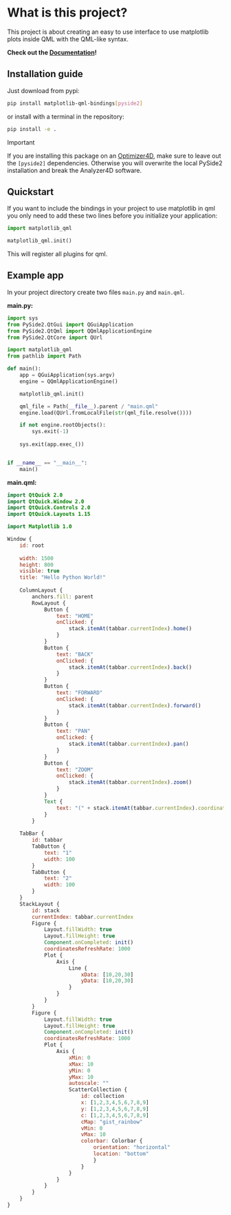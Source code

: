 # What is this project?

This project is about creating an easy to use interface to use matplotlib plots inside QML with the QML-like syntax. 

**Check out the [Documentation](https://qass.github.io/matplotlib-qml/)!**


## Installation guide

Just download from pypi:

```sh
pip install matplotlib-qml-bindings[pyside2]
```

or install with a terminal in the repository:

```sh
pip install -e .
```

> [!IMPORTANT] 
>If you are installing this package on an [Optimizer4D](https://qass.net/optimizer4d), make sure to leave out the `[pyside2]` dependencies. Otherwise you will overwrite the local PySide2 installation and break the Analyzer4D software.

## Quickstart

If you want to include the bindings in your project to use matplotlib in qml you only need to add these two lines before you initialize your application:

```py
import matplotlib_qml

matplotlib_qml.init()
```

This will register all plugins for qml.

## Example app

In your project directory create two files `main.py` and `main.qml`.

**main.py:**
```py
import sys
from PySide2.QtGui import QGuiApplication
from PySide2.QtQml import QQmlApplicationEngine
from PySide2.QtCore import QUrl

import matplotlib_qml
from pathlib import Path

def main():
    app = QGuiApplication(sys.argv)
    engine = QQmlApplicationEngine()

    matplotlib_qml.init()

    qml_file = Path(__file__).parent / "main.qml"
    engine.load(QUrl.fromLocalFile(str(qml_file.resolve())))

    if not engine.rootObjects():
        sys.exit(-1)
    
    sys.exit(app.exec_())


if __name__ == "__main__":
    main()
```

**main.qml:**
```qml
import QtQuick 2.0
import QtQuick.Window 2.0
import QtQuick.Controls 2.0
import QtQuick.Layouts 1.15

import Matplotlib 1.0

Window {
    id: root
    
    width: 1500
    height: 800
    visible: true
    title: "Hello Python World!"
	
	ColumnLayout {
		anchors.fill: parent
		RowLayout {
			Button {
				text: "HOME"
				onClicked: {
					stack.itemAt(tabbar.currentIndex).home()
				}
			}
			Button {
				text: "BACK"
				onClicked: {
					stack.itemAt(tabbar.currentIndex).back()
				}
			}
			Button {
				text: "FORWARD"
				onClicked: {
					stack.itemAt(tabbar.currentIndex).forward()
				}
			}
			Button {
				text: "PAN"
				onClicked: {
					stack.itemAt(tabbar.currentIndex).pan()
				}
			}
			Button {
				text: "ZOOM"
				onClicked: {
					stack.itemAt(tabbar.currentIndex).zoom()
				}
			}
			Text {
				text: "(" + stack.itemAt(tabbar.currentIndex).coordinates[0].toString() + ", " + stack.itemAt(tabbar.currentIndex).coordinates[1].toString() + ")"
			}			
		}
	
	TabBar {
		id: tabbar
		TabButton {
			text: "1"
			width: 100
		}
		TabButton {
			text: "2"
			width: 100
		}
	}
	StackLayout {
		id: stack
		currentIndex: tabbar.currentIndex
		Figure {
			Layout.fillWidth: true
			Layout.fillHeight: true
			Component.onCompleted: init()
			coordinatesRefreshRate: 1000
			Plot {
				Axis {
					Line {
						xData: [10,20,30]
						yData: [10,20,30]
					}
				}
			}
		}
		Figure {
			Layout.fillWidth: true
			Layout.fillHeight: true
			Component.onCompleted: init()
			coordinatesRefreshRate: 1000
			Plot {
				Axis {
					xMin: 0
					xMax: 10
					yMin: 0
					yMax: 10
					autoscale: ""
					ScatterCollection {
						id: collection
						x: [1,2,3,4,5,6,7,8,9]
						y: [1,2,3,4,5,6,7,8,9]
						c: [1,2,3,4,5,6,7,8,9]
						cMap: "gist_rainbow"
						vMin: 0
						vMax: 10
						colorbar: Colorbar {
							orientation: "horizontal"
							location: "bottom"
							}
						}
					}
				}
			}
		}	
	}
}

```

